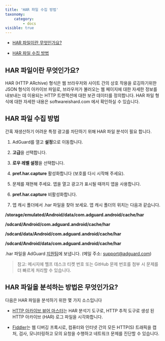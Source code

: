 ```yaml
---
title: 'HAR 파일 수집 방법'
taxonomy:
    category:
        - docs
visible: true
---
```


* [HAR 파일이란 무엇인가요?](#whatare)

* [HAR 파일 수집 방법](#howtoget)

<a id="whatare"></a>
## HAR 파일이란 무엇인가요?

HAR (HTTP ARchive) 형식은 웹 브라우저와 사이트 간의 상호 작용을 로깅하기위한 JSON 형식의 아카이브 파일로, 브라우저가 불러오는 웹 페이지에 대한 자세한 정보를 내보내는 데 이용되는 HTTP 트랜잭션에 대한 보관 데이터를 정의합니다. HAR 파일 형식에 대한 자세한 내용은 softwareishard.com 에서 확인하실 수 있습니다.
<a id="howtoget"></a>
## HAR 파일 수집 방법

간혹 재생산하기 어려운 특정 광고를 차단하기 위해 HAR 파일 분석이 필요 합니다.

1. AdGuard를 열고 **설정**으로 이동합니다.

2. **고급**을 선택합니다.

3. **로우 레벨 설정**을 선택합니다.

4. **pref.har.capture** 활성화합니다 (보호를 다시 시작해 주세요).

5. 문제를 재현해 주세요. 앱을 열고 광고가 표시될 때까지 앱을 사용합니다.

6. **pref.har.capture** 비활성화합니다.

7. 앱 캐시 폴더에서 .har 파일을 찾아 보세요. 앱 캐시 폴더의 위치는 다음과 같습니다.

  **/storage/emulated/Android/data/com.adguard.android/cache/har**

  **/sdcard/Android/com.adguard.android/cache/har**

  **/sdcard/data/Android/com.adguard.android/cache/har**

  **/sdcard/Android/data/com.adguard.android/cache/har**

.har 파일을 AdGuard [지원팀](support@adguard.com)에 보냅니다. (메일 주소: support@adguard.com)

>참고: 메시지에 헬프 데스크 티켓 번호 또는 GitHub 문제 번호를 첨부 시 문제를 더 빠르게 처리할 수 있습니다.

<a id="howtoanalyze"></a>
## HAR 파일을 분석하는 방법은 무엇인가요?
다음은 HAR 파일을 분석하기 위한 몇 가지 소스입니다
* [HTTP 아카이브 뷰어 마스터](https://gitgrimbo.github.io/harviewer/master/)는 HAR 분석기 도구로, HTTP 추적 도구로 생성 된 HTTP 아카이브 (HAR) 로그 파일을 시각화합니다.

* [Fiddler](https://www.telerik.com/fiddler)는 웹 디버깅 프록시로, 컴퓨터와 인터넷 간의 모든 HTTP(S) 트래픽을 캡처, 검사, 모니터링하고 모의 요청을 수행하고 네트워크 문제를 진단할 수 있습니다.
